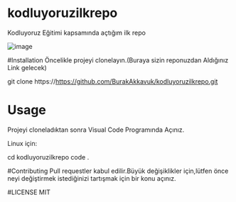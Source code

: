 # kodluyoruzilkrepo
Kodluyoruz Eğitimi kapsamında açtığım ilk repo

![image](https://user-images.githubusercontent.com/101452223/164268088-24d02260-5c74-48aa-bdac-33b011850269.png)

#Installation
Öncelikle projeyi clonelayın.(Buraya sizin reponuzdan Aldığınız Link gelecek)
  
  git clone https://https://github.com/BurakAkkavuk/kodluyoruzilkrepo.git

# Usage
Projeyi cloneladıktan sonra Visual Code Programında Açınız.

Linux için:
  
  cd kodluyoruzilkrepo
  code .
  
#Contributing
Pull requestler kabul edilir.Büyük değişiklikler için,lütfen önce neyi değiştirmek istediğinizi tartışmak için bir konu açınız.

#LICENSE
MIT


